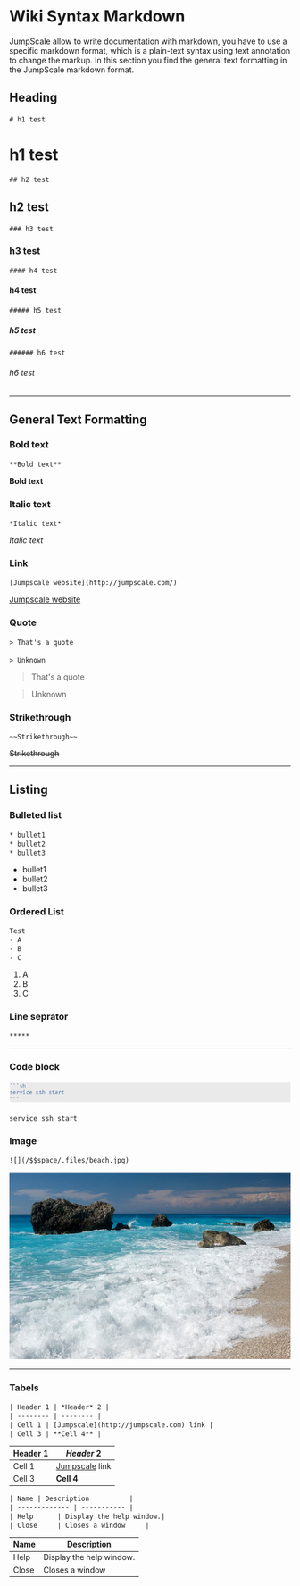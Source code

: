 # Wiki Syntax Markdown

JumpScale allow to write documentation with markdown, you have to use a specific markdown
format, which is a plain-text syntax using text annotation to change the
markup. In this section you find the general text formatting in the
JumpScale markdown format.


## Heading

```
# h1 test
```
# h1 test

```
## h2 test
```
## h2 test

```
### h3 test
```
### h3 test

```
#### h4 test
```
#### h4 test

```
##### h5 test
```
##### h5 test

```
###### h6 test
```
###### h6 test

***
## General Text Formatting 

### Bold text
```
**Bold text**
```
**Bold text**

### Italic text
```
*Italic text*
```
*Italic text*

### Link
```
[Jumpscale website](http://jumpscale.com/)
```
[Jumpscale website](http://jumpscale.com/)

### Quote
```
> That's a quote

> Unknown
```
> That's a quote

> Unknown

### Strikethrough
```
~~Strikethrough~~
```
~~Strikethrough~~

***
## Listing


### Bulleted list

```
* bullet1
* bullet2
* bullet3
```
* bullet1
* bullet2
* bullet3
 
### Ordered List

```
Test
- A
- B
- C
```
1. A
2. B
3. C

### Line seprator

```
*****
```
*****
 

### Code block

![](code-block.png)

```                                                       
service ssh start
```

### Image

```                                                       
![](/$$space/.files/beach.jpg)
```
![](beach.jpg)


***
### Tabels

```
| Header 1 | *Header* 2 |
| -------- | -------- |
| Cell 1 | [Jumpscale](http://jumpscale.com) link |
| Cell 3 | **Cell 4** |
```

| Header 1 | *Header* 2 |
| -------- | -------- |
| Cell 1 | [Jumpscale](http://jumpscale.com) link |
| Cell 3 | **Cell 4** |

```
| Name | Description          |
| ------------- | ----------- |
| Help      | Display the help window.|
| Close     | Closes a window     |
```

| Name | Description          |
| ------------- | ----------- |
| Help      | Display the help window.|
| Close     | Closes a window     |


